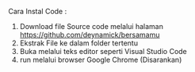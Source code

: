 Cara Instal Code :

1. Download file Source code melalui halaman https://github.com/deynamick/bersamamu
2. Ekstrak File ke dalam folder tertentu
3. Buka melalui teks editor seperti Visual Studio Code
4. run melalui browser Google Chrome (Disarankan)
   


